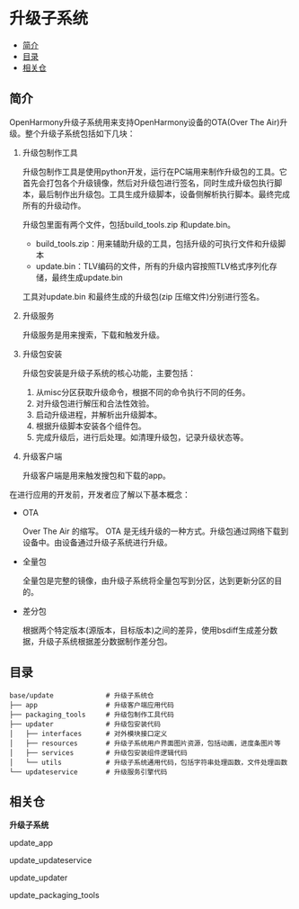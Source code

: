 # 升级子系统<a name="ZH-CN_TOPIC_0000001149909821"></a>

-   [简介](#section184mcpsimp)
-   [目录](#section212mcpsimp)
-   [相关仓](#section251mcpsimp)

## 简介<a name="section184mcpsimp"></a>

OpenHarmony升级子系统用来支持OpenHarmony设备的OTA\(Over The Air\)升级。整个升级子系统包括如下几块：

1.  升级包制作工具

    升级包制作工具是使用python开发，运行在PC端用来制作升级包的工具。它首先会打包各个升级镜像，然后对升级包进行签名，同时生成升级包执行脚本，最后制作出升级包。工具生成升级脚本，设备侧解析执行脚本。最终完成所有的升级动作。

    升级包里面有两个文件，包括build\_tools.zip 和update.bin。

    -   build\_tools.zip：用来辅助升级的工具，包括升级的可执行文件和升级脚本
    -   update.bin：TLV编码的文件，所有的升级内容按照TLV格式序列化存储，最终生成update.bin

    工具对update.bin 和最终生成的升级包\(zip 压缩文件\)分别进行签名。

2.  升级服务

    升级服务是用来搜索，下载和触发升级。

3.  升级包安装

    升级包安装是升级子系统的核心功能，主要包括：

    1.  从misc分区获取升级命令，根据不同的命令执行不同的任务。
    2.  对升级包进行解压和合法性效验。
    3.  启动升级进程，并解析出升级脚本。
    4.  根据升级脚本安装各个组件包。
    5.  完成升级后，进行后处理。如清理升级包，记录升级状态等。

4.  升级客户端

    升级客户端是用来触发搜包和下载的app。


在进行应用的开发前，开发者应了解以下基本概念：

-   OTA

    Over The Air 的缩写。 OTA 是无线升级的一种方式。升级包通过网络下载到设备中。由设备通过升级子系统进行升级。

-   全量包

    全量包是完整的镜像，由升级子系统将全量包写到分区，达到更新分区的目的。

-   差分包

    根据两个特定版本\(源版本，目标版本\)之间的差异，使用bsdiff生成差分数据，升级子系统根据差分数据制作差分包。


## 目录<a name="section212mcpsimp"></a>

```
base/update             # 升级子系统仓
├── app         		# 升级客户端应用代码
├── packaging_tools     # 升级包制作工具代码
├── updater    			# 升级包安装代码
│   ├── interfaces  	# 对外模块接口定义
│   ├── resources 		# 升级子系统用户界面图片资源，包括动画，进度条图片等
│   ├── services  		# 升级包安装组件逻辑代码
│   └── utils  			# 升级子系统通用代码，包括字符串处理函数，文件处理函数
└── updateservice 		# 升级服务引擎代码   
```

## 相关仓<a name="section251mcpsimp"></a>

**升级子系统**

update\_app

update\_updateservice

update\_updater

update\_packaging\_tools

